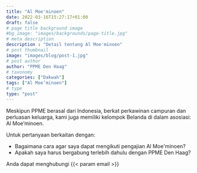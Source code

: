 ```yaml
---
title: "Al Moe'minoen"
date: 2022-03-16T15:27:17+01:00
draft: false
# page title background image
#bg_image: "images/backgrounds/page-title.jpg"
# meta description
description : "Detail tentang Al Moe'minoen"
# post thumbnail
image: "images/blog/post-1.jpg"
# post author
author: "PPME Den Haag"
# taxonomy
categories: ["Dakwah"]
tags: ["Al Moe’minoen"]
# type
type: "post"
---
```


Meskipun PPME berasal dari Indonesia, berkat perkawinan campuran dan perluasan keluarga, kami juga memiliki kelompok Belanda di dalam asosiasi: Al Moe’minoen.

Untuk pertanyaan berkaitan dengan:
* Bagaimana cara agar saya dapat mengikuti pengajian Al Moe'minoen?
* Apakah saya harus bergabung terlebih dahulu dengan PPME Den Haag?

Anda dapat menghubungi {{< param email >}}

